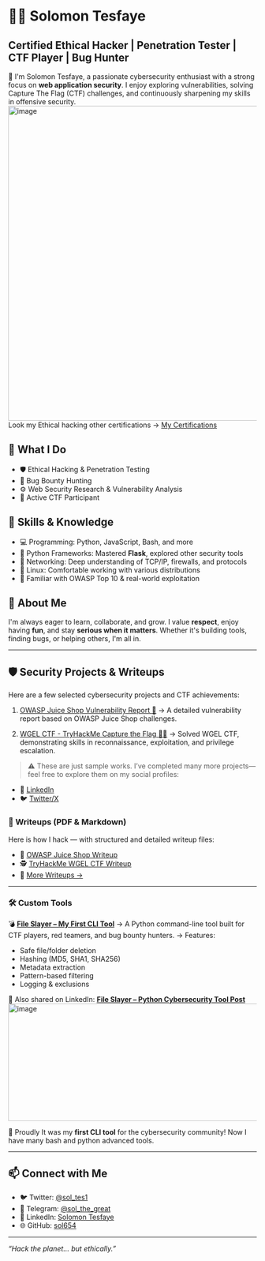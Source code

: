# 👨‍💻 Solomon Tesfaye

**Certified Ethical Hacker | Penetration Tester | CTF Player | Bug Hunter**
---

🔐 I'm Solomon Tesfaye, a passionate cybersecurity enthusiast with a strong focus on **web application security**. I enjoy exploring vulnerabilities, solving Capture The Flag (CTF) challenges, and continuously sharpening my skills in offensive security.
<img width="1122" height="638" alt="image" src="https://github.com/user-attachments/assets/9c8cb552-33a6-48dc-8d9d-eea3218d04b9" /> 
Look my Ethical hacking other certifications -> [My Certifications](www.github)

## 🚀 What I Do

- 🛡️ Ethical Hacking & Penetration Testing  
- 🐞 Bug Bounty Hunting  
- ⚙️ Web Security Research & Vulnerability Analysis  
- 🎯 Active CTF Participant

## 🧠 Skills & Knowledge

- 💻 Programming: Python, JavaScript, Bash, and more  
- 🐍 Python Frameworks: Mastered **Flask**, explored other security tools  
- 📡 Networking: Deep understanding of TCP/IP, firewalls, and protocols  
- 🐧 Linux: Comfortable working with various distributions  
- 🔎 Familiar with OWASP Top 10 & real-world exploitation

## 💬 About Me

I'm always eager to learn, collaborate, and grow. I value **respect**, enjoy having **fun**, and stay **serious when it matters**. Whether it's building tools, finding bugs, or helping others, I'm all in.

---

## 🛡️ Security Projects & Writeups

Here are a few selected cybersecurity projects and CTF achievements:

1. [OWASP Juice Shop Vulnerability Report 🧪](https://www.linkedin.com/posts/solomon-tesfaye-088871374_owasp-juice-shop-activity-7352321473547534336-B5zS?utm_source=share&utm_medium=member_desktop&rcm=ACoAAFytHigB3ypuKmfnB2mkDs3Xa1SjDm5ah_g)
   → A detailed vulnerability report based on OWASP Juice Shop challenges.

2. [WGEL CTF - TryHackMe Capture the Flag 🕵️‍♂️](https://www.linkedin.com/posts/solomon-tesfaye-088871374_wgel-ctf-activity-7353947383581360128-F-57?utm_source=share&utm_medium=member_desktop&rcm=ACoAAFytHigB3ypuKmfnB2mkDs3Xa1SjDm5ah_g)
   → Solved WGEL CTF, demonstrating skills in reconnaissance, exploitation, and privilege escalation.

> ⚠️ These are just sample works. I’ve completed many more projects—feel free to explore them on my social profiles:

* 🔗 [LinkedIn](https://www.linkedin.com/in/solomon-tesfaye-088871374/)
* 🐦 [Twitter/X](https://x.com/sol_tes1)

### 📄 Writeups (PDF & Markdown)

Here is how I hack — with structured and detailed writeup files:

* 🧪 [OWASP Juice Shop Writeup](https://github.com/sol654/OWASP-JUICE-SHOPE) 
* 🕵️ [TryHackMe WGEL CTF Writeup](https://github.com/sol654/THM-Wgel_ctf-writeup)
* 📁 [More Writeups →](https://github.com/sol654/CTF_writeups)

---

### 🛠️ Custom Tools

💣 **[File Slayer – My First CLI Tool](https://github.com/sol654/file-slayer)**
→ A Python command-line tool built for CTF players, red teamers, and bug bounty hunters.
→ Features:

* Safe file/folder deletion
* Hashing (MD5, SHA1, SHA256)
* Metadata extraction
* Pattern-based filtering
* Logging & exclusions

🔗 Also shared on LinkedIn:
**[File Slayer – Python Cybersecurity Tool Post](https://www.linkedin.com/posts/solomon-tesfaye-088871374_python-cybersecurity-ctf-activity-7352478375124385793-aeaM?utm_source=share&utm_medium=member_desktop&rcm=ACoAAFytHigB3ypuKmfnB2mkDs3Xa1SjDm5ah_g)**
<img width="515" height="238" alt="image" src="https://github.com/user-attachments/assets/b30f026b-1004-4c15-9cbf-840b20591cc2" />

🎉 Proudly It was my **first CLI tool** for the cybersecurity community! Now I have many bash and python advanced tools.

---

## 📫 Connect with Me

- 🐦 Twitter: [@sol_tes1](https://x.com/sol_tes1)  
- 💬 Telegram: [@sol_the_great](https://t.me/sol_the_great)  
- 💼 LinkedIn: [Solomon Tesfaye](https://www.linkedin.com/in/solomon-tesfaye-088871374/)  
- 🌐 GitHub: [sol654](https://github.com/sol654)

---

_“Hack the planet... but ethically.”_
